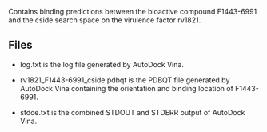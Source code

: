 Contains binding predictions between the bioactive compound F1443-6991 and the cside search space on the virulence factor rv1821.

## Files

- log.txt is the log file generated by AutoDock Vina.

- rv1821_F1443-6991_cside.pdbqt is the PDBQT file generated by AutoDock Vina containing the orientation and binding location of F1443-6991.

- stdoe.txt is the combined STDOUT and STDERR output of AutoDock Vina.

